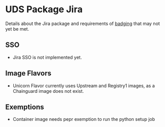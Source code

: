 # UDS Package Jira

Details about the Jira package and requirements of [badging](https://github.com/defenseunicorns/uds-common/blob/main/docs/uds-packages/requirements/uds-package-requirements.md) that may not yet be met.

## SSO
- Jira SSO is not implemented yet.

## Image Flavors
- Unicorn Flavor currently uses Upstream and Registry1 images, as a Chainguard image does not exist.

## Exemptions
- Container image needs pepr exemption to run the python setup job